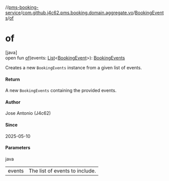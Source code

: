 //[pms-booking-service](../../../index.md)/[com.github.j4c62.pms.booking.domain.aggregate.vo](../index.md)/[BookingEvents](index.md)/[of](of.md)

# of

[java]\
open fun [of](of.md)(events: [List](https://docs.oracle.com/en/java/javase/23/docs/api/java.base/java/util/List.html)&lt;[BookingEvent](../../com.github.j4c62.pms.booking.domain.aggregate.event/-booking-event/index.md)&gt;): [BookingEvents](index.md)

Creates a new `BookingEvents` instance from a given list of events.

#### Return

A new `BookingEvents` containing the provided events.

#### Author

Jose Antonio (J4c62)

#### Since

2025-05-10

#### Parameters

java

| | |
|---|---|
| events | The list of events to include. |